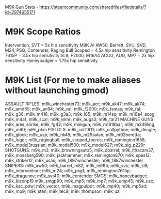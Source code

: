 M9K Gun Stats - https://steamcommunity.com/sharedfiles/filedetails/?id=2974655171 

# M9K Scope Ratios
Intervention, SVT = 5x hip sensitivity
M9K AI AW50, Barrett, SVU, SVD, M24, PSG, Contender, Raging Bull Scoped = 4.5x hip sensitivity
Remington 7615P = 3.5x hip sensitivity
SL8, F2000, M16A4 ACOG, AUG, MP7 = 2x hip sensitivity
Honeybadger = 1.75x hip sensitivity

# M9K List (For me to make aliases without launching gmod)
ASSAULT RIFLES: m9k_winchester73; m9k_acr; m9k_ak47; m9k_ak74; m9k_amd65; m9k_an94; m9k_val; m9k_f2000; m9k_famas; m9k_fal; m9k_g36; m9k_m416; m9k_g3a3; m9k_l85; m9k_m14sp; m9k_m16a4_acog; m9k_m4a1; m9k_scar; m9k_vikhr; m9k_auga3; m9k_tar21
MACHINE GUNS: m9k_ares_shrike; m9k_fg42; m9k_minigun; m9k_m1918bar; m9k_m249lmg; m9k_m60; m9k_pkm
PISTOLS: m9k_colt1911; m9k_coltpython; m9k_deagle; m9k_glock; m9k_usp; m9k_hk45; m9k_m29satan; m9k_m92beretta; m9k_luger; m9k_ragingbull; m9k_scoped_taurus; m9k_remington1858; m9k_model3russian; m9k_model500; m9k_model627; m9k_sig_p229r
SHOTGUNS: m9k_m3; m9k_browningauto5; m9k_dbarrel; m9k_ithacam37; m9k_mossberg590; m9k_jackhammer; m9k_remington870; m9k_spas12; m9k_striker12; m9k_usas; m9k_1897winchester; m9k_1887winchester
SNIPERS: m9k_aw50; m9k_barret_m82; m9k_m98b; m9k_svu; m9k_sl8; m9k_intervention; m9k_m24; m9k_psg1; m9k_remington7615p; m9k_dragunov; m9k_svt40; m9k_contender
SMGS: m9k_honeybadger; m9k_bizonp19 m9k_smgp90; m9k_mp5; m9k_mp7; m9k_ump45; m9k_usc; m9k_kac_pdw; m9k_vector; m9k_magpulpdr; m9k_mp40; m9k_mp5sd; m9k_mp9; m9k_sten; m9k_tec9; m9k_thompson; m9k_uzi
